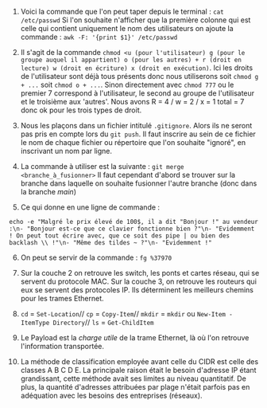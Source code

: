 1. Voici la commande que l'on peut taper depuis le terminal : ``cat /etc/passwd`` 
Si l'on souhaite n'afficher que la première colonne qui est celle qui contient uniquement le nom des utilisateurs on ajoute la commande : ``awk -F: '{print $1}' /etc/passwd``

2. Il s'agit de la commande 
``chmod <u (pour l'utilisateur) g (pour le groupe auquel il appartient) o (pour les autres) + r (droit en lecture) w (droit en écriture) x (droit en exécution)``.
Ici les droits de l'utilisateur sont déjà tous présents donc nous utiliserons soit ``chmod g + ...`` soit ``chmod o + ...``.
Sinon directement avec ``chmod 777`` ou le premier 7 correspond à l'utilisateur, le second au groupe de l'utilisateur et le troisième aux 'autres'.
Nous avons R = 4 / w = 2 / x = 1    total = 7 donc ok pour les trois types de droit.

3. Nous les plaçons dans un fichier intitulé ``.gitignore``. Alors ils ne seront pas pris en compte lors du ``git push``. Il faut inscrire au sein de ce fichier le nom de chaque fichier ou répertoire que l'on souhaite "ignoré", en inscrivant un nom par ligne.

4. La commande à utiliser est la suivante : ``git merge <branche_à_fusionner>`` 
Il faut cependant d'abord se trouver sur la branche dans laquelle on souhaite fusionner l'autre branche (donc dans la branche *main*)

5. Ce qui donne en une ligne de commande :
```
echo -e "Malgré le prix élevé de 100$, il a dit "Bonjour !" au vendeur :\n- "Bonjour est-ce que ce clavier fonctionne bien ?"\n- "Evidemment ! On peut tout écrire avec, que ce soit des pipe | ou bien des backlash \\ !"\n- "Même des tildes ~ ?"\n- "Evidemment !"
```

6. On peut se servir de la commande : ``fg %37970``

7. Sur la couche 2 on retrouve les switch, les ponts et cartes réseau, qui se servent du protocole MAC.
Sur la couche 3, on retrouve les routeurs qui eux se servent des protocoles IP. Ils déterminent les meilleurs chemins pour les trames Ethernet.

8. ``cd`` = ``Set-Location``//
``cp`` = ``Copy-Item``//
``mkdir`` = ``mkdir`` ou ``New-Item -ItemType Directory``//
``ls`` = ``Get-ChildItem``

9. Le Payload est la *charge utile* de la trame Ethernet, là où l'on retrouve l'information transportée.

10. La méthode de classification employée avant celle du CIDR est celle des classes A B C D E.
La principale raison était le besoin d'adresse IP étant grandissant, cette méthode avait ses limites au niveau quantitatif. De plus, la quantité d'adresses attribuées par plage n'était parfois pas en adéquation avec les besoins des entreprises (réseaux).

